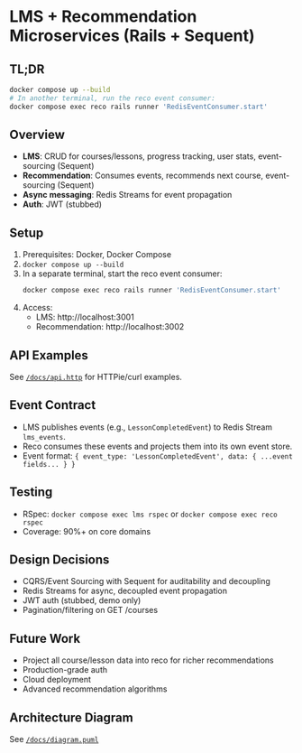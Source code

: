 # LMS + Recommendation Microservices (Rails + Sequent)

## TL;DR

```sh
docker compose up --build
# In another terminal, run the reco event consumer:
docker compose exec reco rails runner 'RedisEventConsumer.start'
```

## Overview
- **LMS**: CRUD for courses/lessons, progress tracking, user stats, event-sourcing (Sequent)
- **Recommendation**: Consumes events, recommends next course, event-sourcing (Sequent)
- **Async messaging**: Redis Streams for event propagation
- **Auth**: JWT (stubbed)

## Setup
1. Prerequisites: Docker, Docker Compose
2. `docker compose up --build`
3. In a separate terminal, start the reco event consumer:
   ```sh
   docker compose exec reco rails runner 'RedisEventConsumer.start'
   ```
4. Access:
   - LMS: http://localhost:3001
   - Recommendation: http://localhost:3002

## API Examples
See [`/docs/api.http`](docs/api.http) for HTTPie/curl examples.

## Event Contract
- LMS publishes events (e.g., `LessonCompletedEvent`) to Redis Stream `lms_events`.
- Reco consumes these events and projects them into its own event store.
- Event format: `{ event_type: 'LessonCompletedEvent', data: { ...event fields... } }`

## Testing
- RSpec: `docker compose exec lms rspec` or `docker compose exec reco rspec`
- Coverage: 90%+ on core domains

## Design Decisions
- CQRS/Event Sourcing with Sequent for auditability and decoupling
- Redis Streams for async, decoupled event propagation
- JWT auth (stubbed, demo only)
- Pagination/filtering on GET /courses

## Future Work
- Project all course/lesson data into reco for richer recommendations
- Production-grade auth
- Cloud deployment
- Advanced recommendation algorithms

## Architecture Diagram
See [`/docs/diagram.puml`](docs/diagram.puml) 
